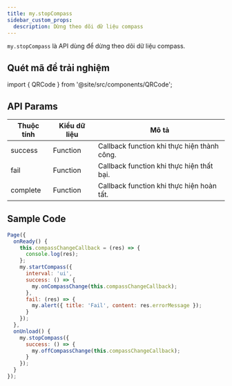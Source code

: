 ```yaml
---
title: my.stopCompass
sidebar_custom_props:
  description: Dừng theo dõi dữ liệu compass
---
```


`my.stopCompass` là API dùng để dừng theo dõi dữ liệu compass.

## Quét mã để trải nghiệm

import { QRCode } from '@site/src/components/QRCode';

<QRCode page="pages/api/compass/index" />

<!-- ## Demo

import { Simulator } from '@site/src/components/Simulator';

<Simulator page="pages/api/compass/index" /> -->

## API Params

| Thuộc tính | Kiểu dữ liệu | Mô tả                                       |
| ---------- | ------------ | ------------------------------------------- |
| success    | Function     | Callback function khi thực hiện thành công. |
| fail       | Function     | Callback function khi thực hiện thất bại.   |
| complete   | Function     | Callback function khi thực hiện hoàn tất.   |

## Sample Code

```js
Page({
  onReady() {
    this.compassChangeCallback = (res) => {
      console.log(res);
    };
    my.startCompass({
      interval: 'ui',
      success: () => {
        my.onCompassChange(this.compassChangeCallback);
      },
      fail: (res) => {
        my.alert({ title: 'Fail', content: res.errorMessage });
      }
    });
  },
  onUnload() {
    my.stopCompass({
      success: () => {
        my.offCompassChange(this.compassChangeCallback);
      }
    });
  }
});
```
